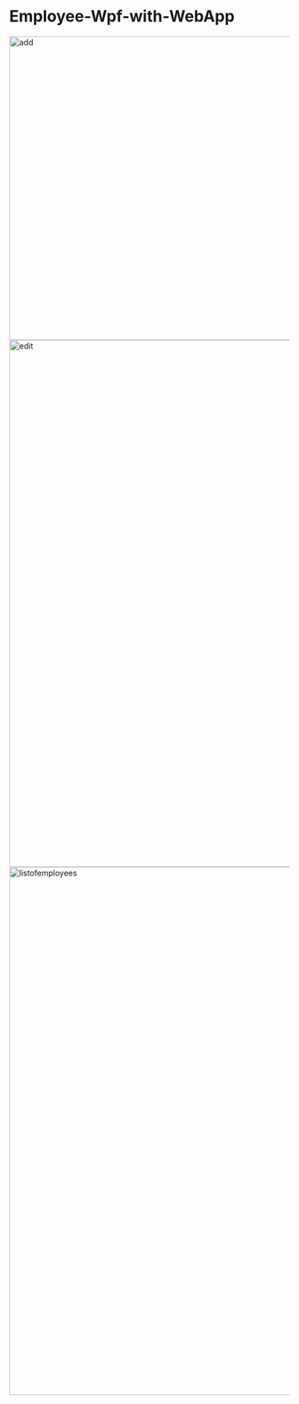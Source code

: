 # Employee-Wpf-with-WebApp


<img width="545" alt="add" src="https://cloud.githubusercontent.com/assets/25151046/22236292/c3098478-e22a-11e6-8b2d-4e31b8ec62ef.png">
<img width="946" alt="edit" src="https://cloud.githubusercontent.com/assets/25151046/22236294/c31a4e2a-e22a-11e6-8ff9-3ccd9e9004dd.png">
<img width="948" alt="listofemployees" src="https://cloud.githubusercontent.com/assets/25151046/22236293/c30dcc86-e22a-11e6-8239-c42e8f2e857b.png">
